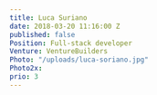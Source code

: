 ```yaml
---
title: Luca Suriano
date: 2018-03-20 11:16:00 Z
published: false
Position: Full-stack developer
Venture: VentureBuilders
Photo: "/uploads/luca-soriano.jpg"
Photo2x: 
prio: 3
---
```


